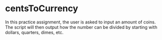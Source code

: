 # centsToCurrency
In this practice assignment, the user is asked to input an amount of coins. The script will then output how the number can be divided by starting with dollars, quarters, dimes, etc.

